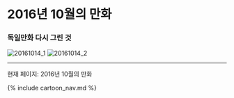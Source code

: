 # 2016년 10월의 만화

### 독일만화 다시 그린 것
![20161014_1](/20161014_1.jpg)
![20161014_2](/20161014_2.jpg)

* * *

현재 페이지: 2016년 10월의 만화

{% include cartoon_nav.md %}
